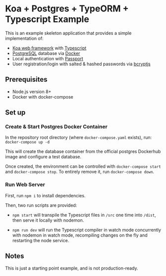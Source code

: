 # Koa + Postgres + TypeORM + Typescript Example

This is an example skeleton application that provides a simple implementation of:

- [Koa web framework](https://koajs.com/) with [Typescript](https://www.typescriptlang.org/)
- [PostgreSQL](https://www.postgresql.org/) database via [Docker](https://www.docker.com/)
- Local authentication with [Passport](https://github.com/rkusa/koa-passport)
- User registration/login with salted & hashed passwords via [bcryptjs](https://www.npmjs.com/package/bcryptjs/v/0.7.6)

## Prerequisites
- Node.js version 8+
- Docker with docker-compose

## Set up

### Create & Start Postgres Docker Container
In the repository root directory (where `docker-compose.yaml` exists), run: `docker-compose up -d`

This will create the database container from the official postgres Dockerhub image and configure a test database.

Once created, the environment can be controlled with `docker-compose start` and `docker-compose stop`. To entirely remove it, run `docker-compose down`.

### Run Web Server
First, run `npm i` to install dependencies.

Then, two run scripts are provided:
- `npm start` will transpile the Typescript files in `/src` one time into `/dist`, then serve it locally with nodemon.

- `npm run dev` will run the Typescript compiler in watch mode concurrently with nodemon in watch mode, recompiling changes on the fly and restarting the node service.

## Notes
This is just a starting point example, and is not production-ready.
